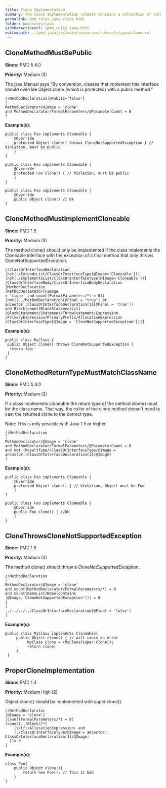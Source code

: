 ```yaml
---
title: Clone Implementation
summary: The Clone Implementation ruleset contains a collection of rules that find questionable usages of the clone() method.
permalink: pmd_rules_java_clone.html
folder: pmd/rules/java
sidebaractiveurl: /pmd_rules_java.html
editmepath: ../pmd-java/src/main/resources/rulesets/java/clone.xml
---
```

## CloneMethodMustBePublic

**Since:** PMD 5.4.0

**Priority:** Medium (3)

The java Manual says "By convention, classes that implement this interface should override
Object.clone (which is protected) with a public method."

```
//MethodDeclaration[@Public='false']
[
MethodDeclarator/@Image = 'clone'
and MethodDeclarator/FormalParameters/@ParameterCount = 0
]
```

**Example(s):**

```
public class Foo implements Cloneable {
    @Override
    protected Object clone() throws CloneNotSupportedException { // Violation, must be public
    }
}

public class Foo implements Cloneable {
    @Override
    protected Foo clone() { // Violation, must be public
    }
}

public class Foo implements Cloneable {
    @Override
    public Object clone() // Ok
}
```

## CloneMethodMustImplementCloneable

**Since:** PMD 1.9

**Priority:** Medium (3)

The method clone() should only be implemented if the class implements the Cloneable interface with the exception of a final method that only throws CloneNotSupportedException.

```
//ClassOrInterfaceDeclaration
[not(./ExtendsList/ClassOrInterfaceType[@Image='Cloneable'])]
[not(./ImplementsList/ClassOrInterfaceType[@Image='Cloneable'])]
/ClassOrInterfaceBody/ClassOrInterfaceBodyDeclaration
[MethodDeclaration
[MethodDeclarator[@Image
= 'clone' and count(FormalParameters/*) = 0]]
[not((../MethodDeclaration[@Final = 'true'] or ancestor::ClassOrInterfaceDeclaration[1][@Final = 'true'])
and Block[count(BlockStatement)=1]
/BlockStatement/Statement/ThrowStatement/Expression
/PrimaryExpression/PrimaryPrefix/AllocationExpression
/ClassOrInterfaceType[@Image = 'CloneNotSupportedException'])]]
```

**Example(s):**

```
public class MyClass {
 public Object clone() throws CloneNotSupportedException {
  return foo;
 }
}
```

## CloneMethodReturnTypeMustMatchClassName

**Since:** PMD 5.4.0

**Priority:** Medium (3)

If a class implements cloneable the return type of the method clone() must be the class name. That way, the caller
of the clone method doesn't need to cast the returned clone to the correct type.

Note: This is only possible with Java 1.5 or higher.

```
//MethodDeclaration
[
MethodDeclarator/@Image = 'clone'
and MethodDeclarator/FormalParameters/@ParameterCount = 0
and not (ResultType//ClassOrInterfaceType/@Image = ancestor::ClassOrInterfaceDeclaration[1]/@Image)
]
```

**Example(s):**

```
public class Foo implements Cloneable {
    @Override
    protected Object clone() { // Violation, Object must be Foo
    }
}

public class Foo implements Cloneable {
    @Override
    public Foo clone() { //Ok
    }
}
```

## CloneThrowsCloneNotSupportedException

**Since:** PMD 1.9

**Priority:** Medium (3)

The method clone() should throw a CloneNotSupportedException.

```
//MethodDeclaration
[
MethodDeclarator/@Image = 'clone'
and count(MethodDeclarator/FormalParameters/*) = 0
and count(NameList/Name[contains
(@Image,'CloneNotSupportedException')]) = 0
]
[
../../../../ClassOrInterfaceDeclaration[@Final = 'false']
]
```

**Example(s):**

```
public class MyClass implements Cloneable{
     public Object clone() { // will cause an error
          MyClass clone = (MyClass)super.clone();
          return clone;
     }
 }
```

## ProperCloneImplementation

**Since:** PMD 1.4

**Priority:** Medium High (2)

Object clone() should be implemented with super.clone().

```
//MethodDeclarator
[@Image = 'clone']
[count(FormalParameters/*) = 0]
[count(../Block//*[
    (self::AllocationExpression) and
    (./ClassOrInterfaceType/@Image = ancestor::
ClassOrInterfaceDeclaration[1]/@Image)
  ])> 0
]
```

**Example(s):**

```
class Foo{
    public Object clone(){
        return new Foo(); // This is bad
    }
}
```

